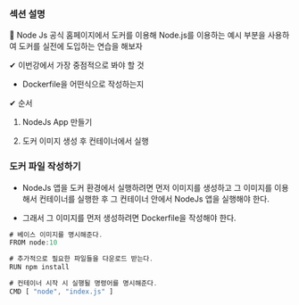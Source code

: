 ### 섹션 설명

📌 Node Js 공식 홈페이지에서 도커를 이용해 Node.js를 이용하는 예시 부분을 사용하여 도커를 실전에 도입하는 연습을 해보자

✔ 이번강에서 가장 중점적으로 봐야 할 것

-   Dockerfile을 어떤식으로 작성하는지

✔ 순서

1.  NodeJs App 만들기

2.  도커 이미지 생성 후 컨테이너에서 실행

### 도커 파일 작성하기

-   NodeJs 앱을 도커 환경에서 실행하려면 먼저 이미지를 생성하고 그 이미지를 이용해서 컨테이너를 실행한 후 그 컨테이너 안에서 NodeJs 앱을 실행해야 한다.

-   그래서 그 이미지를 먼저 생성하려면 Dockerfile을 작성해야 한다.

```js
# 베이스 이미지를 명시해준다.
FROM node:10

# 추가적으로 필요한 파일들을 다운로드 받는다.
RUN npm install

# 컨테이너 시작 시 실행될 명령어를 명시해준다.
CMD [ "node", "index.js" ]
```